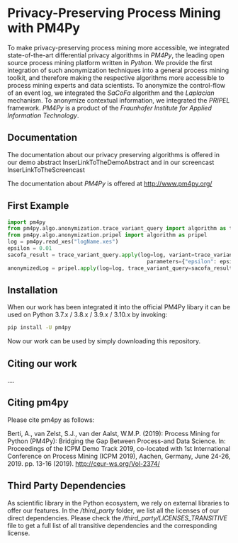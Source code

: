 
# Privacy-Preserving Process Mining with PM4Py
To make privacy-preserving process mining more accessible, we integrated state-of-the-art differential privacy algorithms in *PM4Py*, the leading open source process mining platform written in *Python*. We provide the first integration of such anonymization techniques into a general process mining toolkit, and therefore making the respective algorithms more accessible to process mining experts and data scientists. To anonymize the control-flow of an event log, we integrated the *SaCoFa* algorithm and the *Laplacian* mechanism. To anonymize contextual information, we integrated the *PRIPEL* framework. *PM4Py* is a product of the *Fraunhofer Institute for Applied Information Technology*.

## Documentation

The documentation about our privacy preserving algorithms is offered in our demo abstract InserLinkToTheDemoAbstract and in our screencast InserLinkToTheScreencast

The documentation about *PM4Py* is offered at http://www.pm4py.org/

## First Example

```python
import pm4py
from pm4py.algo.anonymization.trace_variant_query import algorithm as trace_variant_query
from pm4py.algo.anonymization.pripel import algorithm as pripel
log = pm4py.read_xes("logName.xes")
epsilon = 0.01
sacofa_result = trace_variant_query.apply(log=log, variant=trace_variant_query.Variants.SACOFA, 
                                            parameters={"epsilon": epsilon, "k": 15, "p": 20})
anonymizedLog = pripel.apply(log=log, trace_variant_query=sacofa_result, epsilon=epsilon)
```

## Installation

When our work has been integrated it into the official PM4Py libary it can be used on Python 3.7.x / 3.8.x / 3.9.x / 3.10.x by invoking:
```bash
pip install -U pm4py
```

Now our work can be used by simply downloading this repository.
## Citing our work
....

## Citing pm4py
Please cite pm4py as follows:

Berti, A., van Zelst, S.J., van der Aalst, W.M.P. (2019): Process Mining for Python (PM4Py): Bridging the Gap Between Process-and Data Science. In: Proceedings of the ICPM Demo Track 2019, co-located with 1st International Conference on Process Mining (ICPM 2019), Aachen, Germany, June 24-26, 2019. pp. 13-16 (2019). http://ceur-ws.org/Vol-2374/

## Third Party Dependencies
As scientific library in the Python ecosystem, we rely on external libraries to offer our features.
In the */third_party* folder, we list all the licenses of our direct dependencies.
Please check the */third_party/LICENSES_TRANSITIVE* file to get a full list of all transitive dependencies and the corresponding license.
